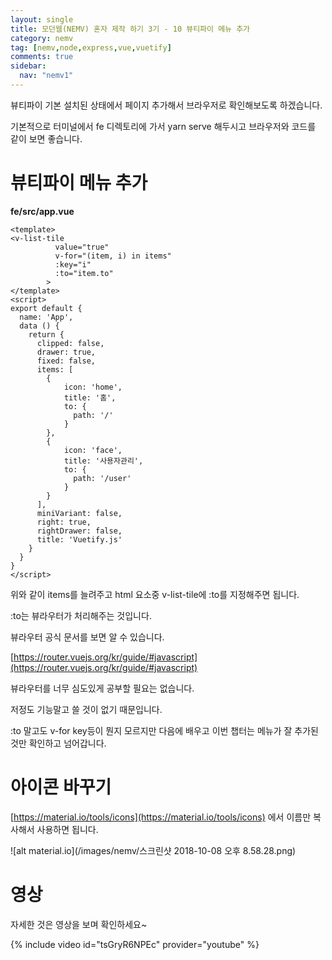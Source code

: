 ```yaml
---
layout: single
title: 모던웹(NEMV) 혼자 제작 하기 3기 - 10 뷰티파이 메뉴 추가
category: nemv
tag: [nemv,node,express,vue,vuetify]
comments: true
sidebar:
  nav: "nemv1"
---
```


뷰티파이 기본 설치된 상태에서 페이지 추가해서 브라우저로 확인해보도록 하겠습니다.

기본적으로 터미널에서 fe 디렉토리에 가서 yarn serve 해두시고 브라우저와 코드를 같이 보면 좋습니다.

# 뷰티파이 메뉴 추가

**fe/src/app.vue**  
```vue
<template>
<v-list-tile
          value="true"
          v-for="(item, i) in items"
          :key="i"
          :to="item.to"
        >
</template>
<script>
export default {
  name: 'App',
  data () {
    return {
      clipped: false,
      drawer: true,
      fixed: false,
      items: [
        {
            icon: 'home',
            title: '홈',
            to: {
              path: '/'
            }
        },
        {
            icon: 'face',
            title: '사용자관리',
            to: {
              path: '/user'
            }
        }
      ],
      miniVariant: false,
      right: true,
      rightDrawer: false,
      title: 'Vuetify.js'
    }
  }
}
</script>
```

위와 같이 items를 늘려주고 html 요소중 v-list-tile에 :to를 지정해주면 됩니다.

:to는 뷰라우터가 처리해주는 것입니다. 

뷰라우터 공식 문서를 보면 알 수 있습니다.

[https://router.vuejs.org/kr/guide/#javascript](https://router.vuejs.org/kr/guide/#javascript)

뷰라우터를 너무 심도있게 공부할 필요는 없습니다.

저정도 기능말고 쓸 것이 없기 때문입니다. 

:to 말고도 v-for key등이 뭔지 모르지만 다음에 배우고 이번 챕터는 메뉴가 잘 추가된 것만 확인하고 넘어갑니다.

# 아이콘 바꾸기

[https://material.io/tools/icons](https://material.io/tools/icons) 에서 이름만 복사해서 사용하면 됩니다.

![alt material.io](/images/nemv/스크린샷 2018-10-08 오후 8.58.28.png)

# 영상

자세한 것은 영상을 보며 확인하세요~

{% include video id="tsGryR6NPEc" provider="youtube" %}   

 